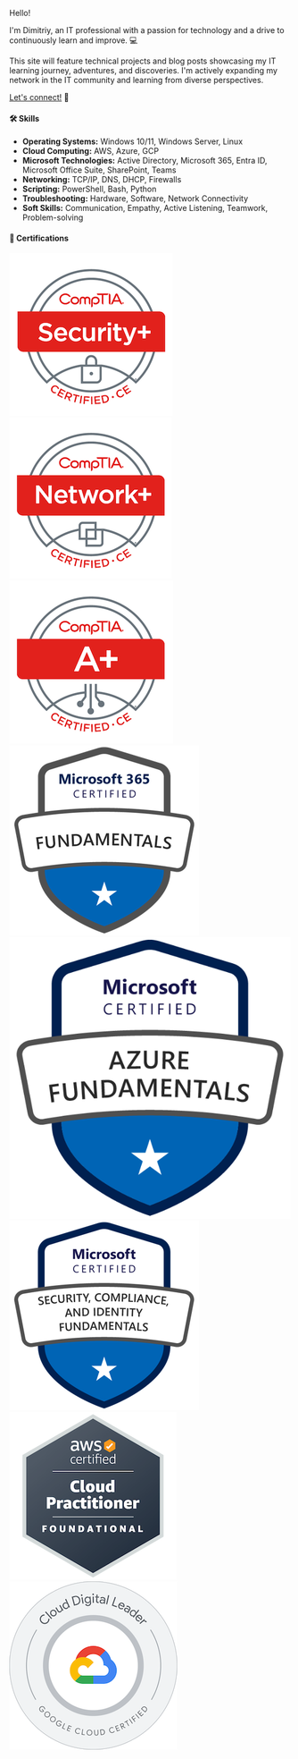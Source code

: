 
Hello! 

I'm Dimitriy, an IT professional with a passion for technology and a drive to continuously learn and improve. 💻

This site will feature technical projects and blog posts showcasing my IT learning journey, adventures, and discoveries. I'm actively expanding my network in the IT community and learning from diverse perspectives.

<a href="https://linkedin.com/in/dleontev" target="_blank" rel="noopener noreferrer">Let's connect!</a> 🤝

#### 🛠️ Skills 


* **Operating Systems:** Windows 10/11, Windows Server, Linux
* **Cloud Computing:** AWS, Azure, GCP
* **Microsoft Technologies:** Active Directory, Microsoft 365, Entra ID, Microsoft Office Suite, SharePoint, Teams
* **Networking:** TCP/IP, DNS, DHCP, Firewalls
* **Scripting:** PowerShell, Bash, Python
* **Troubleshooting:** Hardware, Software, Network Connectivity
* **Soft Skills:** Communication, Empathy, Active Listening, Teamwork, Problem-solving

#### 🏅 Certifications 

<div class="certs">
  <a href="https://www.credly.com/badges/89dce4f4-c73f-422c-8524-27b654fb0cd8/public_url" target="_blank" rel="noopener noreferrer">
    <img src="/assets/certs/comptia-security-ce-certification.png" alt="CompTIA Security+">
  </a>
  <a href="https://www.credly.com/badges/862a93c5-791e-4e71-9253-7857de3998bb/public_url" target="_blank" rel="noopener noreferrer">
    <img src="/assets/certs/comptia-network-ce-certification.1.png" alt="CompTIA Network+">
  </a>
  <a href="https://www.credly.com/badges/42c03b0a-32b0-41a4-9e15-9f3eacfd8d63/public_url" target="_blank" rel="noopener noreferrer">
    <img src="/assets/certs/comptia-a-ce-certification.1.png" alt="CompTIA A+">
  </a>
</div>

<div class="certs">
  <a href="https://learn.microsoft.com/api/credentials/share/en-us/DimitriyLeontev/7967D0AB0C7E1557?sharingId" target="_blank" rel="noopener noreferrer">
    <img src="/assets/certs/ms900.png" alt="Microsoft 365 Fundamentals">
  </a>
  <a href="https://learn.microsoft.com/api/credentials/share/en-us/DimitriyLeontev/9150E0CACB9D0869?sharingId" target="_blank" rel="noopener noreferrer">
    <img src="/assets/certs/az900.png" alt="Microsoft Azure Fundamentals">
  </a>
  <a href="https://learn.microsoft.com/api/credentials/share/en-us/DimitriyLeontev/1BB266E7DCEF2D20?sharingId" target="_blank" rel="noopener noreferrer">
    <img src="/assets/certs/sc900.png" alt="Microsoft Security, Compliance, and Identity Fundamentals">
  </a>
</div>

<div class="certs">
  <a href="https://www.credly.com/badges/dcd09eaf-4bc2-4586-ba00-963f23995a7b/linked_in_profile" target="_blank" rel="noopener noreferrer">
    <img src="/assets/certs/aws-certified-cloud-practitioner.png" alt="AWS Certified Cloud Practitioner">
  </a>
  <a href="https://www.credly.com/badges/01e02437-e84f-4a13-bbf8-f2892be18cda/linked_in_profile" target="_blank" rel="noopener noreferrer">
    <img src="/assets/certs/cloud-digital-leader-certification.png" alt="Google Cloud Digital Leader">
  </a>
</div>